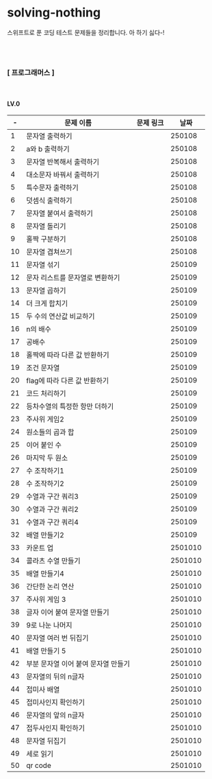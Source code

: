 # solving-nothing
스위프트로 푼 코딩 테스트 문제들을 정리합니다.
아 하기 싫다-!

<br/>
<br/>

### [ 프로그래머스 ]

<br/>

#### LV.0

| - | 문제 이름 | 문제 링크 | 날짜 |
| --- | --- | --- | --- |
| 1 | 문자열 출력하기 |  | 250108 |
| 2 | a와 b 출력하기 |  | 250108 |
| 3 | 문자열 반복해서 출력하기 |  | 250108 |
| 4 | 대소문자 바꿔서 출력하기 |  | 250108 |
| 5 | 특수문자 출력하기 |  | 250108 |
| 6 | 덧셈식 출력하기 |  | 250108 |
| 7 | 문자열 붙여서 출력하기 |  | 250108 |
| 8 | 문자열 돌리기 |  | 250108 |
| 9 | 홀짝 구분하기 |  | 250108 |
| 10 | 문자열 겹쳐쓰기 |  | 250108 |
| 11 | 문자열 섞기 |  | 250109 |
| 12 | 문자 리스트를 문자열로 변환하기 |  | 250109 |
| 13 | 문자열 곱하기 |  | 250109 |
| 14 | 더 크게 합치기 |  | 250109 |
| 15 | 두 수의 연산값 비교하기 |  | 250109 |
| 16 | n의 배수 |  | 250109 |
| 17 | 공배수 |  | 250109 |
| 18 | 홀짝에 따라 다른 값 반환하기 |  | 250109 |
| 19 | 조건 문자열 |  | 250109 |
| 20 | flag에 따라 다른 값 반환하기 |  | 250109 |
| 21 | 코드 처리하기 |  | 250109 |
| 22 | 등차수열의 특정한 항만 더하기 |  | 250109 |
| 23 | 주사위 게임2 |  | 250109 |
| 24 | 원소들의 곱과 합 |  | 250109 |
| 25 | 이어 붙인 수   |  | 250109 |
| 26 | 마지막 두 원소 |  | 250109 |
| 27 | 수 조작하기1 |  | 250109 |
| 28 | 수 조작하기2 |  | 250109 |
| 29 | 수열과 구간 쿼리3 |  | 250109 |
| 30 | 수열과 구간 쿼리2 |  | 250109 |
| 31 | 수열과 구간 쿼리4 |  | 250109 |
| 32 | 배열 만들기2 |  | 250109 |
| 33 | 카운트 업 |  | 2501010 | 
| 34 | 콜라츠 수열 만들기 |  | 2501010 |    
| 35 | 배열 만들기4 |  | 2501010 |   
| 36 | 간단한 논리 연산 |  | 2501010 | 
| 37 | 주사위 게임 3 |  | 2501010 |  
| 38 | 글자 이어 붙여 문자열 만들기 |  | 2501010 |  
| 39 | 9로 나눈 나머지 |  | 2501010 | 
| 40 | 문자열 여러 번 뒤집기 |  | 2501010 |  
| 41 | 배열 만들기 5 |  | 2501010 |  
| 42 | 부분 문자열 이어 붙여 문자열 만들기 |  | 2501010 |  
| 43 | 문자열의 뒤의 n글자 |  | 2501010 |   
| 44 | 접미사 배열 |  | 2501010 |    
| 45 | 접미사인지 확인하기 |  | 2501010 |    
| 46 | 문자열의 앞의 n글자 |  | 2501010 |   
| 47 | 접두사인지 확인하기 |  | 2501010 |    
| 48 | 문자열 뒤집기 |  | 2501010 |   
| 49 | 세로 읽기 |  | 2501010 | 
| 50 | qr code |  | 2501010 |   

